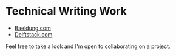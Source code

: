 # Technical Writing Work
* [Baeldung.com]()
* [Delftstack.com](https://www.delftstack.com/author/fumbani-banda/)

Feel free to take a look and I'm open to collaborating on a project. 
